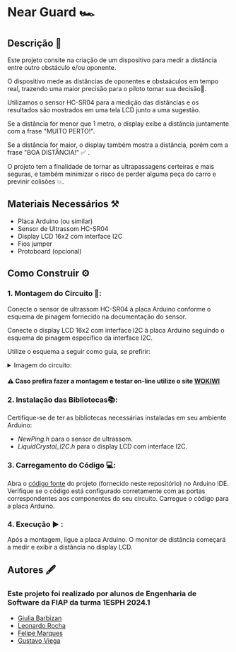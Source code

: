 #  Near Guard 🏎️

## Descrição 📝
Este projeto consite na criação de um dispositivo para medir a distância entre outro obstáculo e/ou oponente.


O dispositivo mede as distâncias de oponentes e obstaáculos em tempo real, trazendo uma maior precisão para o piloto tomar sua decisão🧠.


Utilizamos o sensor HC-SR04 para a medição das distâncias e os resultados são mostrados em uma tela LCD junto a uma sugestão.


Se a distância for menor que 1 metro, o display exibe a distância juntamente com a frase "MUITO PERTO!". 


Se a distância for maior, o display também mostra a distância, porém com a frase "BOA DISTÂNCIA!" :white_check_mark: .


O projeto tem a finalidade de tornar as ultrapassagens certeiras e mais seguras, e também minimizar o risco de perder alguma peça do carro e previnir colisões :collision:.



## Materiais Necessários ⚒️

- Placa Arduino (ou similar)
- Sensor de Ultrassom HC-SR04
- Display LCD 16x2 com interface I2C
- Fios jumper
- Protoboard (opcional)

  
## Como Construir ⚙️

### 1. Montagem do Circuito 🧩:

Conecte o sensor de ultrassom HC-SR04 à placa Arduino conforme o esquema de pinagem fornecido na documentação do sensor.

Conecte o display LCD 16x2 com interface I2C à placa Arduino seguindo o esquema de pinagem específico da interface I2C.

Utilize o esquema a seguir como guia, se prefirir:

  <details>
    <summary>Imagem do circuito:</summary>
    <img src="edge_challenge.png"  />
  </details>

#### ⚠️ Caso prefira fazer a montagem e testar on-line utilize o site [WOKIWI](https://wokwi.com/) 

 
### 2. Instalação das Bibliotecas📚:

Certifique-se de ter as bibliotecas necessárias instaladas em seu ambiente Arduino:

- *NewPing.h* para o sensor de ultrassom.
- *LiquidCrystal_I2C.h* para o display LCD com interface I2C.

### 3. Carregamento do Código 💻:

Abra o [código fonte](codigo_fonte.cpp) do projeto (fornecido neste repositório) no Arduino IDE.
Verifique se o código está configurado corretamente com as portas correspondentes aos componentes do seu circuito.
Carregue o código para a placa Arduino.



### 4. Execução ▶️ :

Após a montagem, ligue a placa Arduino.
O monitor de distância começará a medir e exibir a distância no display LCD.




## Autores 🖋️
### Este projeto foi realizado por alunos de Engenharia de Software da FIAP da turma 1ESPH 2024.1

- [Giulia Barbizan](https://github.com/Giulia-Rocha)
- [Leonardo Rocha](https://github.com/leonardorscarpitta)
- [Felipe Marques](https://github.com/FelipeMarquesdeOliveira)
- [Gustavo Viega](https://github.com/Vieg4)

